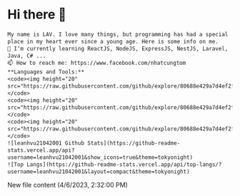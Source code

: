 # Hi there 👋
    My name is LAV. I love many things, but programming has had a special place in my heart ever since a young age. Here is some info on me.
    🌱 I’m currently learning ReactJS, NodeJS, ExpressJS, NestJS, Laravel, Java, C# ...
    📫 How to reach me: https://www.facebook.com/nhatcungtom
    **Languages and Tools:**
    <code><img height="20" src="https://raw.githubusercontent.com/github/explore/80688e429a7d4ef2fca1e82350fe8e3517d3494d/topics/javascript/javascript.png"></code>
    <code><img height="20" src="https://raw.githubusercontent.com/github/explore/80688e429a7d4ef2fca1e82350fe8e3517d3494d/topics/react/react.png"></code>
    <code><img height="20" src="https://raw.githubusercontent.com/github/explore/80688e429a7d4ef2fca1e82350fe8e3517d3494d/topics/nodejs/nodejs.png"></code>
    ![leanhvu21042001 Github Stats](https://github-readme-stats.vercel.app/api?username=leanhvu21042001&show_icons=true&theme=tokyonight)
    ![Top Langs](https://github-readme-stats.vercel.app/api/top-langs/?username=leanhvu21042001&layout=compact&theme=tokyonight)
    
 New file content (4/6/2023, 2:32:00 PM)